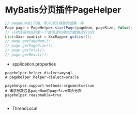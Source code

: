 # MyBatis分页插件PageHelper



```java
// pageNum从1开始，传入0和1得到的结果一样
Page page = PageHelper.startPage(pageNum, pageSize, false);
// 只对该语句后的第一个查询语句得到的数据进行分页
List<Xxx> xxxList = XxxMapper.getList();
// page.getPageNum();
// page.getPageSize();
// page.getTotal();
// page.getResult();

```

- application.properties
```properties
pagehelper.helper-dialect=mysql
# pagehelper.helper-dialect=oracle

pagehelper.support-methods-arguments=true
# 请求参数包含pageNum和pageSize都会分页
pagehelper.reasonable=true


```

- ThreadLocal